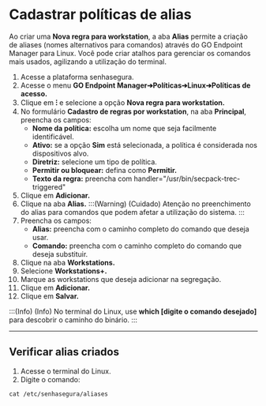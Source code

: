 # Cadastrar políticas de alias

Ao criar uma **Nova regra para workstation**, a aba **Alias** permite a criação de aliases (nomes alternativos para comandos) através do GO Endpoint Manager para Linux. Você pode criar atalhos para gerenciar os comandos mais usados, agilizando a utilização do terminal. 

1. Acesse a plataforma senhasegura.
2. Acesse o menu **GO Endpoint Manager➔Políticas➔Linux➔Políticas de acesso.**
3. Clique em **⁝** e selecione a opção **Nova regra para workstation.**
4. No formulário **Cadastro de regras por workstation**, na aba **Principal**, preencha os campos:
    * **Nome da política:** escolha um nome que seja facilmente identificável.
    * **Ativo:** se a opção **Sim** está selecionada, a política é considerada nos dispositivos alvo.
    * **Diretriz:** selecione um tipo de política. 
    * **Permitir ou bloquear:** defina como **Permitir.**
    * **Texto da regra:** preencha com handler="/usr/bin/secpack-trec-triggered"
5. Clique em **Adicionar.**
6. Clique na aba **Alias.**
    :::(Warning) (Cuidado)
    Atenção no preenchimento do alias para comandos que podem afetar a utilização do sistema.
    :::
5. Preencha os campos: 
    * **Alias:** preencha com o caminho completo do comando que deseja usar.
    * **Comando:** preencha com o caminho completo do comando que deseja substituir.
6. Clique na aba **Workstations.**
7. Selecione **Workstations+.**
8. Marque as workstations que deseja adicionar na segregação.
9. Clique em **Adicionar.**
10. Clique em **Salvar.**

:::(Info) (Info)
No terminal do Linux, use **which [digite o comando desejado]** para descobrir o caminho do binário. 
:::

* * *
## Verificar alias criados
1. Acesse o terminal do Linux.
2. Digite o comando: 

```shell
cat /etc/senhasegura/aliases
```